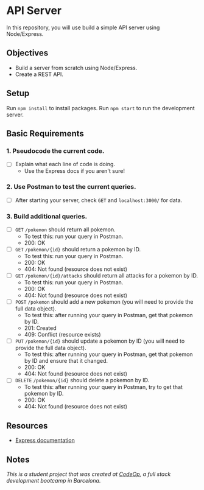 # API Server

In this repository, you will use build a simple API server using Node/Express.

## Objectives

- Build a server from scratch using Node/Express.
- Create a REST API.

## Setup

Run `npm install` to install packages.
Run `npm start` to run the development server.

## Basic Requirements

### 1. Pseudocode the current code.

- [ ] Explain what each line of code is doing.
  - Use the Express docs if you aren't sure!

### 2. Use Postman to test the current queries.

- [ ] After starting your server, check `GET` and `localhost:3000/` for data.

### 3. Build additional queries.

- [ ] `GET` `/pokemon` should return all pokemon.
  - To test this: run your query in Postman.
  - 200: OK
- [ ] `GET` `/pokemon/{id}` should return a pokemon by ID.
  - To test this: run your query in Postman.
  - 200: OK
  - 404: Not found (resource does not exist)
- [ ] `GET` `/pokemon/{id}/attacks` should return all attacks for a pokemon by ID.
  - To test this: run your query in Postman.
  - 200: OK
  - 404: Not found (resource does not exist)
- [ ] `POST` `/pokemon` should add a new pokemon (you will need to provide the full data object).
  - To test this: after running your query in Postman, get that pokemon by ID.
  - 201: Created
  - 409: Conflict (resource exists)
- [ ] `PUT` `/pokemon/{id}` should update a pokemon by ID (you will need to provide the full data object).
  - To test this: after running your query in Postman, get that pokemon by ID and ensure that it changed.
  - 200: OK
  - 404: Not found (resource does not exist)
- [ ] `DELETE` `/pokemon/{id}` should delete a pokemon by ID.
  - To test this: after running your query in Postman, try to get that pokemon by ID.
  - 200: OK
  - 404: Not found (resource does not exist)

## Resources

- [Express documentation](https://expressjs.com/en/api.html)

## Notes

_This is a student project that was created at [CodeOp](http://CodeOp.tech), a full stack development bootcamp in Barcelona._
